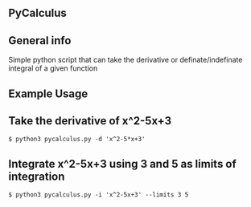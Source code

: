 ## PyCalculus

## General info
Simple python script that can take the derivative or definate/indefinate integral of a given function

## Example Usage

## Take the derivative of x^2-5x+3
```
$ python3 pycalculus.py -d 'x^2-5*x+3' 

```
## Integrate x^2-5x+3 using 3 and 5 as limits of integration

```
$ python3 pycalculus.py -i 'x^2-5x+3' --limits 3 5

```
